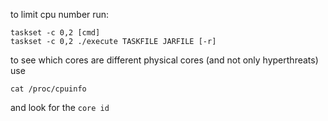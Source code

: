 to limit cpu number run:
```
taskset -c 0,2 [cmd]
taskset -c 0,2 ./execute TASKFILE JARFILE [-r]
```

to see which cores are different physical cores (and not only hyperthreats) use
```
cat /proc/cpuinfo
```
and look for the `core id`
